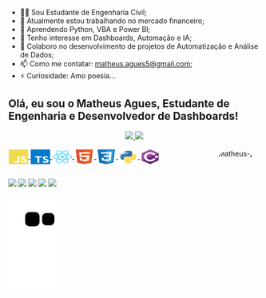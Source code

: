 - 👷🏼 Sou Estudante de Engenharia Civil;
- 🔭 Atualmente estou trabalhando no mercado financeiro;
- 🌱 Aprendendo Python, VBA e Power BI;
- 👀 Tenho interesse em Dashboards, Automação e IA;
- 💞 Colaboro no desenvolvimento de projetos de Automatização e Análise de Dados;
- 📫 Como me contatar: matheus.agues5@gmail.com;
- ⚡ Curiosidade: Amo poesia...

## Olá, eu sou o Matheus Agues, Estudante de Engenharia e Desenvolvedor de Dashboards!

<div align="center">
  <a href="https://github.com/matheusagues">
  <img height="180em" src="https://github-readme-stats.vercel.app/api?username=matheusagues&show_icons=true&theme=dracula&include_all_commits=true&count_private=true"/>
  <img height="180em" src="https://github-readme-stats.vercel.app/api/top-langs/?username=matheusagues&layout=compact&langs_count=7&theme=dracula"/>
</div>
<div style="display: inline_block"><br>
  <img align="center" alt="Matheus-Js" height="30" width="40" src="https://raw.githubusercontent.com/devicons/devicon/master/icons/javascript/javascript-plain.svg">
  <img align="center" alt="Matheus-Ts" height="30" width="40" src="https://raw.githubusercontent.com/devicons/devicon/master/icons/typescript/typescript-plain.svg">
  <img align="center" alt="Matheus-React" height="30" width="40" src="https://raw.githubusercontent.com/devicons/devicon/master/icons/react/react-original.svg">
  <img align="center" alt="Matheus-HTML" height="30" width="40" src="https://raw.githubusercontent.com/devicons/devicon/master/icons/html5/html5-original.svg">
  <img align="center" alt="Matheus-CSS" height="30" width="40" src="https://raw.githubusercontent.com/devicons/devicon/master/icons/css3/css3-original.svg">
  <img align="center" alt="Matheus-Python" height="30" width="40" src="https://raw.githubusercontent.com/devicons/devicon/master/icons/python/python-original.svg">
  <img align="center" alt="Matheus-Csharp" height="30" width="40" src="https://raw.githubusercontent.com/devicons/devicon/master/icons/csharp/csharp-original.svg">
  <img align="right" alt="Matheus-pic" height="150" style="border-radius:50px;" 
       src="https://media-exp1.licdn.com/dms/image/C4E03AQGvAJeqmsg7uQ/profile-displayphoto-shrink_200_200/0/1630329559018?e=1652313600&v=beta&t=oA8UQTVX4EOKbMMwx9ZkBeXl2DUDNwPyKY88QAopnHY">
</div>
  
  ##
 
<div> 
  <a href="https://www.youtube.com/channel/UCwO9Tc0G2cRpQ1exxCRby6A" target="_blank"><img src="https://img.shields.io/badge/YouTube-FF0000?style=for-the-badge&logo=youtube&logoColor=white" target="_blank"></a>
  <a href="https://www.instagram.com/matheus_agues/" target="_blank"><img src="https://img.shields.io/badge/-Instagram-%23E4405F?style=for-the-badge&logo=instagram&logoColor=white" target="_blank"></a>
 <a href="https://discord.gg/heKhjscB" target="_blank"><img src="https://img.shields.io/badge/Discord-7289DA?style=for-the-badge&logo=discord&logoColor=white" target="_blank"></a> 
  <a href = "mailto:matheus.agues5@gmail.com"><img src="https://img.shields.io/badge/-Gmail-%23333?style=for-the-badge&logo=gmail&logoColor=red" target="_blank"></a>
  <a href="https://www.linkedin.com/in/matheus-agues-262331131/" target="_blank"><img src="https://img.shields.io/badge/-LinkedIn-%230077B5?style=for-the-badge&logo=linkedin&logoColor=white" target="_blank"></a> 
 
  ![Snake animation](https://github.com/rafaballerini/rafaballerini/blob/output/github-contribution-grid-snake.svg)
 
</div>

